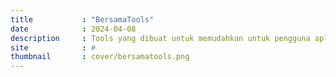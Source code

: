 ```yaml
---
title			: "BersamaTools"
date			: 2024-04-08
description		: Tools yang dibuat untuk memudahkan untuk pengguna aplikasi IPOS 5, Print Label, Barcode, Lihat Laku, Melacak Item Laku dan Cek Item
site			: #
thumbnail		: cover/bersamatools.png
---
```

